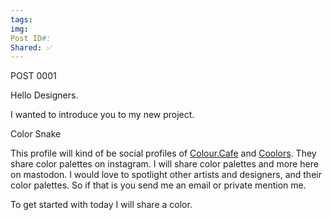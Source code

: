 ```yaml
---
tags: 
img: 
Post ID#: 
Shared: ✅
---
```

POST 0001

Hello Designers.

I wanted to introduce you to my new project.

Color Snake

This profile will kind of be social profiles of [Colour.Cafe](https://www.instagram.com/colours.cafe/) and [Coolors](https://www.instagram.com/coolors.co). They share color palettes on instagram.
I will share color palettes and more here on mastodon.
I would love to spotlight other artists and designers, and their color palettes.
So if that is you send me an email or private mention me.

To get started with today I will share a color.
